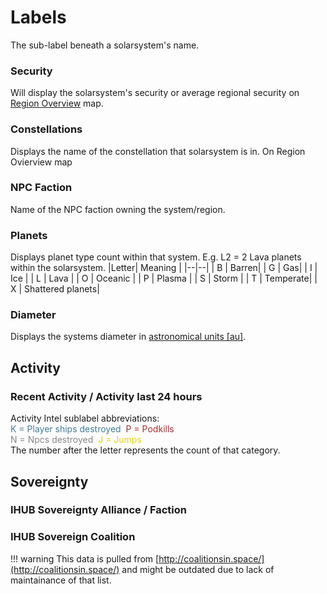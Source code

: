 # Labels
The sub-label beneath a solarsystem's name.

### Security
Will display the solarsystem's security or average regional security on [Region Overview](https://eveeye.readthedocs.io/en/latest/map/layout/) map.
### Constellations
Displays the name of the constellation that solarsystem is in. On Region Ovierview map
### NPC Faction
Name of the NPC faction owning the system/region.
### Planets
Displays planet type count within that system.
E.g. L2 = 2 Lava planets within the solarsystem.
|Letter| Meaning |
|--|--|
| B | Barren|
| G | Gas|
| I | Ice |
| L | Lava |
| O | Oceanic |
| P | Plasma |
| S | Storm |
| T | Temperate|
| X | Shattered planets|

### Diameter
Displays the systems diameter in <a href="https://en.wikipedia.org/wiki/Astronomical_unit" target="_blank">astronomical units [au]</a>.

## Activity
### Recent Activity / Activity last 24 hours
Activity Intel sublabel abbreviations:<br><span style="color:#437c97">K = Player ships destroyed</span>&nbsp;&nbsp;<span style="color:#ac2d2d">P = Podkills</span><br><span style="color:#888888">N = Npcs destroyed</span>&nbsp;&nbsp;<span style="color:#e6cf18">J = Jumps</span><br>
The number after the letter represents the count of that category.

## Sovereignty
### IHUB Sovereignty Alliance / Faction
### IHUB Sovereign Coalition

!!! warning
    This data is pulled from [http://coalitionsin.space/](http://coalitionsin.space/) and might be outdated due to lack of maintainance of that list.
<!--stackedit_data:
eyJoaXN0b3J5IjpbLTE4MzI4MzEyLC0xMTg0NDYyNDM2LDE4Nj
U4MTI0NywxNjU1NjM4NTk5XX0=
-->